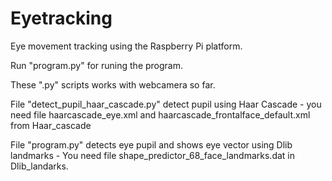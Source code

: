 # Eyetracking
Eye movement tracking using the Raspberry Pi platform.

Run "program.py" for runing the program. 

These ".py" scripts works with webcamera so far. 
 
File "detect_pupil_haar_cascade.py" detect pupil using Haar Cascade - you need file haarcascade_eye.xml and haarcascade_frontalface_default.xml from Haar_cascade

File "program.py" detects eye pupil and shows eye vector using Dlib landmarks - You need file shape_predictor_68_face_landmarks.dat in Dlib_landarks.





